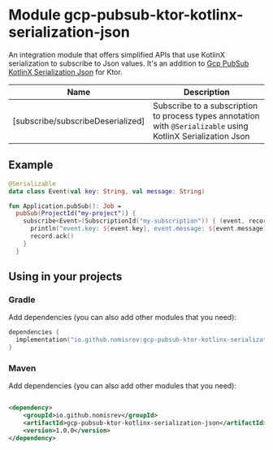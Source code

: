 # Module gcp-pubsub-ktor-kotlinx-serialization-json

An integration module that offers simplified APIs that use KotlinX serialization to subscribe to Json values.
It's an addition to [Gcp PubSub KotlinX Serialization Json](../pubsub-kotlinx-serialization-json/README.MD) for Ktor.

| **Name**                          | **Description**                                                                                               
|-----------------------------------|---------------------------------------------------------------------------------------------------------------                       
| [subscribe/subscribeDeserialized] | Subscribe to a subscription to process types annotation with `@Serializable` using KotlinX Serialization Json 

## Example

```kotlin
@Serializable
data class Event(val key: String, val message: String)

fun Application.pubSub(): Job =
  pubSub(ProjectId("my-project")) {
    subscribe<Event>(SubscriptionId("my-subscription")) { (event, record) ->
      println("event.key: ${event.key}, event.message: ${event.message}")
      record.ack()
    }
  }
```

## Using in your projects

### Gradle

Add dependencies (you can also add other modules that you need):

```kotlin
dependencies {
  implementation("io.github.nomisrev:gcp-pubsub-ktor-kotlinx-serialization-json:1.0.0")
}
```

### Maven

Add dependencies (you can also add other modules that you need):

```xml

<dependency>
    <groupId>io.github.nomisrev</groupId>
    <artifactId>gcp-pubsub-ktor-kotlinx-serialization-json</artifactId>
    <version>1.0.0</version>
</dependency>
```
